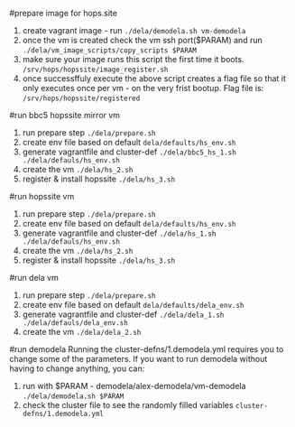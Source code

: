 #prepare image for hops.site
1. create vagrant image - run
```./dela/demodela.sh vm-demodela```
2. once the vm is created check the vm ssh port($PARAM) and run
```./dela/vm_image_scripts/copy_scripts $PARAM``` 
3. make sure your image runs this script the first time it boots.
```/srv/hops/hopssite/image_register.sh```
4. once successffuly execute the above script creates a flag file so that it only executes once per vm - on the very frist bootup. Flag file is:
```/srv/hops/hopssite/registered```

#run bbc5 hopssite mirror vm
1. run prepare step
```./dela/prepare.sh```
2. create env file based on default
```dela/defaults/hs_env.sh```
3. generate vagrantfile and cluster-def
```./dela/bbc5_hs_1.sh ./dela/defauls/hs_env.sh```
4. create the vm
```./dela/hs_2.sh```
5. register & install hopssite
```./dela/hs_3.sh```

#run hopssite vm
1. run prepare step
```./dela/prepare.sh```
2. create env file based on default
```dela/defaults/hs_env.sh```
3. generate vagrantfile and cluster-def
```./dela/hs_1.sh ./dela/defauls/hs_env.sh```
4. create the vm
```./dela/hs_2.sh```
5. register & install hopssite
```./dela/hs_3.sh```

#run dela vm
1. run prepare step
```./dela/prepare.sh```
2. create env file based on default
```dela/defaults/dela_env.sh```
3. generate vagrantfile and cluster-def
```./dela/dela_1.sh ./dela/defauls/dela_env.sh```
4. create the vm
```./dela/dela_2.sh```

#run demodela
Running the cluster-defns/1.demodela.yml requires you to change some of the parameters. 
If you want to run demodela without having to change anything, you can:
1. run with $PARAM - demodela/alex-demodela/vm-demodela
```./dela/demodela.sh $PARAM```
2. check the cluster file to see the randomly filled variables
```cluster-defns/1.demodela.yml```
